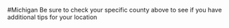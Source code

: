 #Michigan
 Be sure to check your specific county above to see if you have additional tips for your location